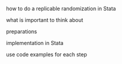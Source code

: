 how to do a replicable randomization in Stata

what is important to think about

preparations

implementation in Stata

use code examples for each step
